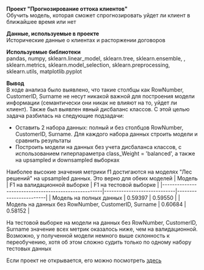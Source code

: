 **Проект "Прогнозирование оттока клиентов"**<br>
Обучить модель, которая сможет спрогнозировать уйдет ли клиент в ближайшее время или нет<br>

**Данные, используемые в проекте**<br>
Исторические данные о клиентах и расторжении договоров

**Используемые библиотеки**<br>
pandas, numpy,  sklearn.linear_model, sklearn.tree, sklearn.ensemble, , sklearn.metrics, sklearn.model_selection, sklearn.preprocessing, sklearn.utils, matplotlib.pyplot

**Вывод**<br>
В ходе анализа было выявлено, что такие столбцы как RowNumber, CustomerID, Surname не несут никакой важной для построения модели информации (семантически они никак не влияют на то, уйдет ли клиент). Также был выявлен явный дисбаланс классов. С этой целью задача разбилась на следующие подзадачи:
 - Оставить 2 набора данных: полный и без столбцов RowNumber, CustomerID, Surname. Для каждого набора данных строить модели и сравнить результаты
 - Построить модели на данных без учета дисбаланса классов, с использованием гиперпараметра class_Weight = 'balanced', а также на upsampled и downsampled выборках

Наиболее высокие значения метрики f1 достигаются на моделях "Лес решений" на upsampled данных. Это верно для обеих моделей
| Модель                                              | F1 на валидационной выборке | F1 на тестовой выборке |
|-----------------------------------------------------|-----------------------------|------------------------|
| Модель на полных данных                             | 0.59397                     | 0.59550                |
| Модель на данных без RowNumber, CustomerID, Surname | 0.60684                     | 0.58152                |

На тестовой выборке на модели на данных без RowNumber, CustomerID, Surname значение всех метрик оказалось ниже, чем на валидационной. Возможно, у полученной модели немного выше склонность к переобучению, хотя об этом сложно судить только по одному набору тестовых данных

Если проект не открывается, его можно посмотреть <a href = "https://nbviewer.jupyter.org/github/kristina-molchanova90/Yandex-Praktikum-Projects/blob/main/06_customer_churn/06_customer_churn.ipynb">здесь</a>
